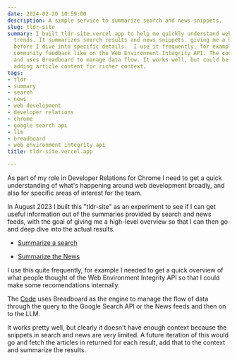 ```yaml
---
date: 2024-02-20 10:59:00
description: A simple service to summarize search and news snippets.
slug: tldr-site
summary: I built tldr-site.vercel.app to help me quickly understand web development
  trends. It summarizes search results and news snippets, giving me a high-level overview
  before I dive into specific details.  I use it frequently, for example, to research
  community feedback like on the Web Environment Integrity API. The code is on GitHub
  and uses Breadboard to manage data flow. It works well, but could be improved by
  adding article content for richer context.
tags:
- tldr
- summary
- search
- news
- web development
- developer relations
- chrome
- google search api
- llm
- breadboard
- web environment integrity api
title: tldr-site.vercel.app

---
```


As part of my role in Developer Relations for Chrome I need to get a quick understanding of what\'s happening around web development broadly, and also for specific areas of interest for the team.

In August 2023 I built this \"tldr-site\" as an experiment to see if I can get useful information out of the summaries provided by search and news feeds, with the goal of giving me a high-level overview so that I can then go and deep dive into the actual results.

* [Summarize a search](https://tldr-site.vercel.app/ "https://tldr-site.vercel.app/")

* [Summarize the News](https://tldr-site.vercel.app/news "https://tldr-site.vercel.app/news")

I use this quite frequently, for example I needed to get a quick overview of what people thought of the Web Environment Integrity API so that I could make some recomendations internally.

The [Code](https://github.com/paulkinlan/tldr.site "https://github.com/paulkinlan/tldr.site") uses Breadboard as the engine to manage the flow of data through the query to the Google Search API or the News feeds and then on to the LLM.

It works pretty well, but clearly it doesn\'t have enough context because the snippets in search and news are very limited. A future iteration of this would go and fetch the articles in returned for each result, add that to the context and summarize the results.
